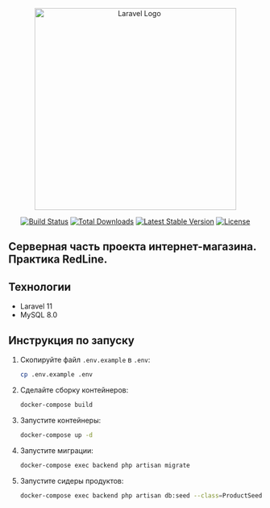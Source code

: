 <p align="center"><a href="https://laravel.com" target="_blank"><img src="https://raw.githubusercontent.com/laravel/art/master/logo-lockup/5%20SVG/2%20CMYK/1%20Full%20Color/laravel-logolockup-cmyk-red.svg" width="400" alt="Laravel Logo"></a></p>

<p align="center">
<a href="https://github.com/laravel/framework/actions"><img src="https://github.com/laravel/framework/workflows/tests/badge.svg" alt="Build Status"></a>
<a href="https://packagist.org/packages/laravel/framework"><img src="https://img.shields.io/packagist/dt/laravel/framework" alt="Total Downloads"></a>
<a href="https://packagist.org/packages/laravel/framework"><img src="https://img.shields.io/packagist/v/laravel/framework" alt="Latest Stable Version"></a>
<a href="https://packagist.org/packages/laravel/framework"><img src="https://img.shields.io/packagist/l/laravel/framework" alt="License"></a>
</p>

## Серверная часть проекта интернет-магазина. Практика RedLine.

## Технологии
- Laravel 11
- MySQL 8.0

## Инструкция по запуску

1. Скопируйте файл `.env.example` в `.env`:
    ```bash
    cp .env.example .env
    ```

2. Сделайте сборку контейнеров:
    ```bash
    docker-compose build
    ```

3. Запустите контейнеры:
    ```bash
    docker-compose up -d
    ```

4. Запустите миграции:
    ```bash
    docker-compose exec backend php artisan migrate
    ```

5. Запустите сидеры продуктов:
    ```bash
    docker-compose exec backend php artisan db:seed --class=ProductSeeder
    ```
